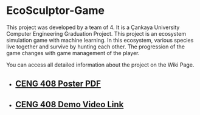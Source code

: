 # EcoSculptor-Game
This project was developed by a team of 4. It is a Çankaya University Computer Engineering Graduation Project. This project is an ecosystem simulation game with machine learning. In this ecosystem, various species live together and survive by hunting each other. The progression of the game changes with game management of the player.

You can access all detailed information about the project on the Wiki Page.


- ## [CENG 408 Poster PDF](https://drive.google.com/file/d/1-tJoPu29nWvhPoFJrHw3R0iqjtTinQ8T/view?usp=sharing)

- ## [CENG 408 Demo Video Link](https://www.youtube.com/watch?v=ViMa-MOm5ZM&ab_channel=%C3%96zg%C3%BCnDo%C4%9Fan)
